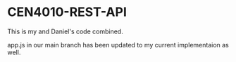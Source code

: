 # CEN4010-REST-API
This is my and Daniel's code combined.

app.js in our main branch has been updated to my current implementaion as well.
